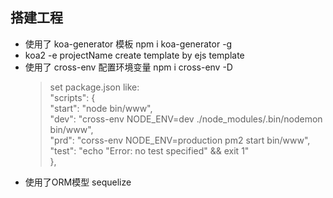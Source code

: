## 搭建工程
* 使用了 koa-generator 模板 npm i koa-generator -g
* koa2 -e projectName create template by ejs template
* 使用了 cross-env 配置环境变量 npm i cross-env -D
  >set package.json like:  
  >"scripts": {  
    "start": "node bin/www",  
    "dev": "cross-env NODE_ENV=dev ./node_modules/.bin/nodemon bin/www",  
    "prd": "corss-env NODE_ENV=production pm2 start bin/www",  
    "test": "echo \"Error: no test specified\" && exit 1"  
  },
* 使用了ORM模型 sequelize